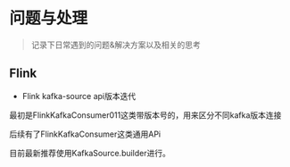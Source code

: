 # 问题与处理

> 记录下日常遇到的问题&解决方案以及相关的思考
>
## Flink

* Flink kafka-source api版本迭代

最初是FlinkKafkaConsumer011这类带版本号的，用来区分不同kafka版本连接

后续有了FlinkKafkaConsumer这类通用APi

目前最新推荐使用KafkaSource.builder进行。

